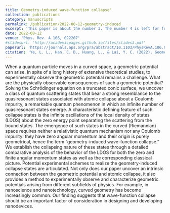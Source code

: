 ```yaml
---
title: Geometry-induced wave-function collapse"
collection: publications
category: manuscripts
permalink: /publication/2022-08-12-geometry-induced
excerpt: 'This paper is about the number 3. The number 4 is left for future work.'
date: 2022-08-12
venue: 'Phys. Rev. A 106, 022207'
#slidesurl: 'http://academicpages.github.io/files/slides3.pdf'
paperurl: 'https://journals.aps.org/pra/abstract/10.1103/PhysRevA.106.022207'
citation: 'Ye, L. L., Han, C. D., Huang, L., & Lai, Y. C. (2022). Geometry-induced wave-function collapse. Physical Review A, 106(2), 022207.'
---
```


When a quantum particle moves in a curved space, a geometric potential can arise. In spite of a long history of extensive theoretical studies, to experimentally observe the geometric potential remains a challenge. What are the physically observable consequences of such a geometric potential? Solving the Schrödinger equation on a truncated conic surface, we uncover a class of quantum scattering states that bear a strong resemblance to the quasiresonant states associated with atomic collapse about a Coulomb impurity, a remarkable quantum phenomenon in which an infinite number of quasiresonant states emerge. A characteristic defining feature of such collapse states is the infinite oscillations of the local density of states (LDOS) about the zero energy point separating the scattering from the bound states. The emergence of such states in the curved (Riemannian) space requires neither a relativistic quantum mechanism nor any Coulomb impurity: they have zero angular momentum and their origin is purely geometrical, hence the term “geometry-induced wave-function collapse.” We establish the collapsing nature of these states through a detailed comparative analysis of the behavior of the LDOS for both the zero and finite angular momentum states as well as the corresponding classical picture. Potential experimental schemes to realize the geometry-induced collapse states are articulated. Not only does our paper uncover an intrinsic connection between the geometric potential and atomic collapse, it also provides a method to experimentally observe and characterize geometric potentials arising from different subfields of physics. For example, in nanoscience and nanotechnology, curved geometry has become increasingly common. Our finding suggests that wave-function collapse should be an important factor of consideration in designing and developing nanodevices.
